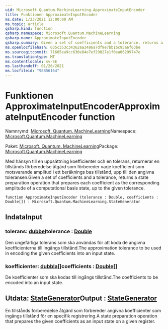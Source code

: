 ```yaml
---
uid: Microsoft.Quantum.MachineLearning.ApproximateInputEncoder
title: Funktionen ApproximateInputEncoder
ms.date: 1/23/2021 12:00:00 AM
ms.topic: article
qsharp.kind: function
qsharp.namespace: Microsoft.Quantum.MachineLearning
qsharp.name: ApproximateInputEncoder
qsharp.summary: Given a set of coefficients and a tolerance, returns a state preparation operation that prepares each coefficient as the corresponding amplitude of a computational basis state, up to the given tolerance.
ms.openlocfilehash: 035c353c34362aa3486a7df9e7bb1bc95a6f63be
ms.sourcegitcommit: 71605ea9cc630e84e7ef29027e1f0ea06299747e
ms.translationtype: MT
ms.contentlocale: sv-SE
ms.lasthandoff: 01/26/2021
ms.locfileid: "98856164"
---
```

# <a name="approximateinputencoder-function"></a><span data-ttu-id="02104-102">Funktionen ApproximateInputEncoder</span><span class="sxs-lookup"><span data-stu-id="02104-102">ApproximateInputEncoder function</span></span>

<span data-ttu-id="02104-103">Namnrymd: [Microsoft. Quantum. MachineLearning](xref:Microsoft.Quantum.MachineLearning)</span><span class="sxs-lookup"><span data-stu-id="02104-103">Namespace: [Microsoft.Quantum.MachineLearning](xref:Microsoft.Quantum.MachineLearning)</span></span>

<span data-ttu-id="02104-104">Paket: [Microsoft. Quantum. MachineLearning](https://nuget.org/packages/Microsoft.Quantum.MachineLearning)</span><span class="sxs-lookup"><span data-stu-id="02104-104">Package: [Microsoft.Quantum.MachineLearning](https://nuget.org/packages/Microsoft.Quantum.MachineLearning)</span></span>


<span data-ttu-id="02104-105">Med hänsyn till en uppsättning koefficienter och en tolerans, returnerar en tillstånds förberedelse åtgärd som förbereder varje koefficient som motsvarande amplitud i ett beräknings bas tillstånd, upp till den angivna toleransen.</span><span class="sxs-lookup"><span data-stu-id="02104-105">Given a set of coefficients and a tolerance, returns a state preparation operation that prepares each coefficient as the corresponding amplitude of a computational basis state, up to the given tolerance.</span></span>

```qsharp
function ApproximateInputEncoder (tolerance : Double, coefficients : Double[]) : Microsoft.Quantum.MachineLearning.StateGenerator
```


## <a name="input"></a><span data-ttu-id="02104-106">Indata</span><span class="sxs-lookup"><span data-stu-id="02104-106">Input</span></span>

### <a name="tolerance--double"></a><span data-ttu-id="02104-107">tolerans: [dubbel](xref:microsoft.quantum.lang-ref.double)</span><span class="sxs-lookup"><span data-stu-id="02104-107">tolerance : [Double](xref:microsoft.quantum.lang-ref.double)</span></span>

<span data-ttu-id="02104-108">Den ungefärliga tolerans som ska användas för att koda de angivna koefficienterna till ingångs tillstånd.</span><span class="sxs-lookup"><span data-stu-id="02104-108">The approximation tolerance to be used in encoding the given coefficients into an input state.</span></span>


### <a name="coefficients--double"></a><span data-ttu-id="02104-109">koefficienter: [dubbla](xref:microsoft.quantum.lang-ref.double)[]</span><span class="sxs-lookup"><span data-stu-id="02104-109">coefficients : [Double](xref:microsoft.quantum.lang-ref.double)[]</span></span>

<span data-ttu-id="02104-110">De koefficienter som ska kodas till ingångs tillstånd.</span><span class="sxs-lookup"><span data-stu-id="02104-110">The coefficients to be encoded into an input state.</span></span>



## <a name="output--stategenerator"></a><span data-ttu-id="02104-111">Utdata: [StateGenerator](xref:Microsoft.Quantum.MachineLearning.StateGenerator)</span><span class="sxs-lookup"><span data-stu-id="02104-111">Output : [StateGenerator](xref:Microsoft.Quantum.MachineLearning.StateGenerator)</span></span>

<span data-ttu-id="02104-112">En tillstånds förberedelse åtgärd som förbereder angivna koefficienter som ingångs tillstånd för en specifik registrering.</span><span class="sxs-lookup"><span data-stu-id="02104-112">A state preparation operation that prepares the given coefficients as an input state on a given register.</span></span>